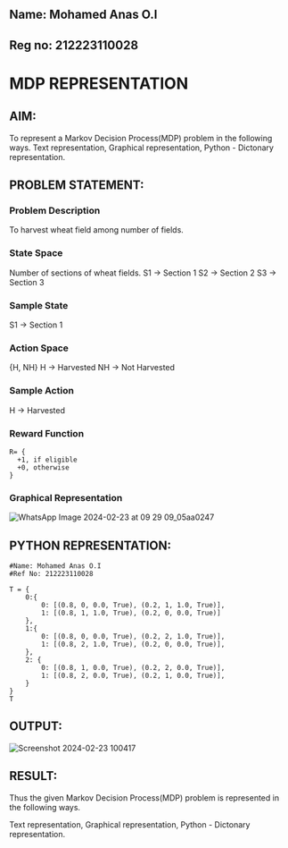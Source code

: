 ## Name: Mohamed Anas O.I
## Reg no: 212223110028

# MDP REPRESENTATION

## AIM:

To represent a Markov Decision Process(MDP) problem in the following ways.
Text representation, Graphical representation, Python - Dictonary representation.


## PROBLEM STATEMENT:

### Problem Description
To harvest wheat field among number of fields.

### State Space
Number of sections of wheat fields.
  S1 -> Section 1
  S2 -> Section 2
  S3 -> Section 3

### Sample State
  S1 -> Section 1

### Action Space
  {H, NH}
    H -> Harvested
    NH -> Not Harvested
    
### Sample Action
  H -> Harvested

### Reward Function

  ```
  R= {
    +1, if eligible
    +0, otherwise
  }
  ```

### Graphical Representation

![WhatsApp Image 2024-02-23 at 09 29 09_05aa0247](https://github.com/Anas536/mdp-representation/assets/139841834/74878335-172a-4840-98fa-58e0b7de23a7)

## PYTHON REPRESENTATION:
```
#Name: Mohamed Anas O.I
#Ref No: 212223110028

T = {
    0:{
        0: [(0.8, 0, 0.0, True), (0.2, 1, 1.0, True)],
        1: [(0.8, 1, 1.0, True), (0.2, 0, 0.0, True)]
    },
    1:{
        0: [(0.8, 0, 0.0, True), (0.2, 2, 1.0, True)],
        1: [(0.8, 2, 1.0, True), (0.2, 0, 0.0, True)],
    },
    2: {
        0: [(0.8, 1, 0.0, True), (0.2, 2, 0.0, True)],
        1: [(0.8, 2, 0.0, True), (0.2, 1, 0.0, True)],
    }
}
T
```

## OUTPUT:
![Screenshot 2024-02-23 100417](https://github.com/Anas536/mdp-representation/assets/139841834/0adaf3eb-2353-4121-a694-125a7a1d8c66)


## RESULT:
Thus the given Markov Decision Process(MDP) problem is represented in the following ways.

Text representation, Graphical representation, Python - Dictonary representation.

